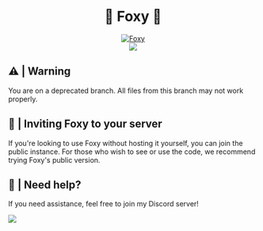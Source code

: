 <p align="center"><br>
<h1 align="center">🦊 Foxy 🦊</h1>

 </p>
<p align="center">
<a href="https://top.gg/bot/1006520438865801296">
    <img src="https://top.gg/api/widget/1006520438865801296.svg" alt="Foxy" />
</a>
<br>
<img src="https://img.shields.io/badge/license-AGPL%20v3-blue.svg">
</p>

## ⚠ | Warning

You are on a deprecated branch. All files from this branch may not work properly.

## 💜 | Inviting Foxy to your server

If you're looking to use Foxy without hosting it yourself, you can join the public instance. For those who wish to see or use the code, we recommend trying Foxy's public version.

## 🤔 | Need help?

If you need assistance, feel free to join my Discord server!

<a href="https://foxybot.win/discord"><img src="https://discordapp.com/api/guilds/768267522670723094/widget.png?style=banner3"></a>
